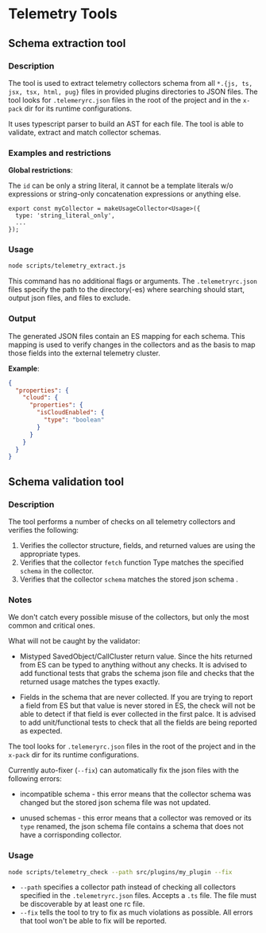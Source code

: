 # Telemetry Tools

## Schema extraction tool

### Description

The tool is used to extract telemetry collectors schema from all `*.{js, ts, jsx, tsx, html, pug}` files in provided plugins directories to JSON files. The tool looks for `.telemeryrc.json` files in the root of the project and in the `x-pack` dir for its runtime configurations.

It uses typescript parser to build an AST for each file. The tool is able to validate, extract and match collector schemas.

### Examples and restrictions

**Global restrictions**:

The `id` can be only a string literal, it cannot be a template literals w/o expressions or string-only concatenation expressions or anything else.

```
export const myCollector = makeUsageCollector<Usage>({
  type: 'string_literal_only',
  ...
});
```

### Usage

```bash
node scripts/telemetry_extract.js
```

This command has no additional flags or arguments. The `.telemetryrc.json` files specify the path to the directory(-es) where searching should start, output json files, and files to exclude.


### Output


The generated JSON files contain an ES mapping for each schema. This mapping is used to verify changes in the collectors and as the basis to map those fields into the external telemetry cluster.

**Example**:

```json
{
  "properties": {
    "cloud": {
      "properties": {
        "isCloudEnabled": {
          "type": "boolean"
        }
      }
    }
  }
}
```

## Schema validation tool

### Description

The tool performs a number of checks on all telemetry collectors and verifies the following:

1. Verifies the collector structure, fields, and returned values are using the appropriate types.
2. Verifies that the collector `fetch` function Type matches the specified `schema` in the collector.
3. Verifies that the collector `schema` matches the stored json schema .

### Notes

We don't catch every possible misuse of the collectors, but only the most common and critical ones.

What will not be caught by the validator:

* Mistyped SavedObject/CallCluster return value. Since the hits returned from ES can be typed to anything without any checks. It is advised to add functional tests that grabs the schema json file and checks that the returned usage matches the types exactly. 

* Fields in the schema that are never collected. If you are trying to report a field from ES but that value is never stored in ES, the check will not be able to detect if that field is ever collected in the first palce. It is advised to add unit/functional tests to check that all the fields are being reported as expected.

The tool looks for `.telemeryrc.json` files in the root of the project and in the `x-pack` dir for its runtime configurations.

Currently auto-fixer (`--fix`) can automatically fix the json files with the following errors:

* incompatible schema - this error means that the collector schema was changed but the stored json schema file was not updated.

* unused schemas - this error means that a collector was removed or its `type` renamed, the json schema file contains a schema that does not have a corrisponding collector.

### Usage

```bash
node scripts/telemetry_check --path src/plugins/my_plugin --fix
```

* `--path` specifies a collector path instead of checking all collectors specified in the `.telemetryrc.json` files. Accepts a `.ts` file. The file must be discoverable by at least one rc file.
* `--fix` tells the tool to try to fix as much violations as possible. All errors that tool won't be able to fix will be reported.
